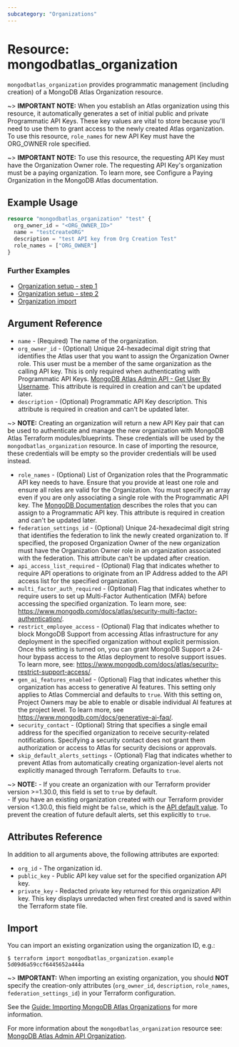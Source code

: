```yaml
---
subcategory: "Organizations"
---
```


# Resource: mongodbatlas_organization

`mongodbatlas_organization` provides programmatic management (including creation) of a MongoDB Atlas Organization resource.

~> **IMPORTANT NOTE:**  When you establish an Atlas organization using this resource, it automatically generates a set of initial public and private Programmatic API Keys. These key values are vital to store because you'll need to use them to grant access to the newly created Atlas organization. To use this resource, `role_names` for new API Key must have the ORG_OWNER role specified.

~> **IMPORTANT NOTE:** To use this resource, the requesting API Key must have the Organization Owner role. The requesting API Key's organization must be a paying organization. To learn more, see Configure a Paying Organization in the MongoDB Atlas documentation.

## Example Usage

```terraform
resource "mongodbatlas_organization" "test" {
  org_owner_id = "<ORG_OWNER_ID>"
  name = "testCreateORG"
  description = "test API key from Org Creation Test"
  role_names = ["ORG_OWNER"]
}
```

### Further Examples
- [Organization setup - step 1](https://github.com/mongodb/terraform-provider-mongodbatlas/tree/master/examples/mongodbatlas_organization/organization-step-1)
- [Organization setup - step 2](https://github.com/mongodb/terraform-provider-mongodbatlas/tree/master/examples/mongodbatlas_organization/organization-step-2)
- [Organization import](https://github.com/mongodb/terraform-provider-mongodbatlas/tree/master/examples/mongodbatlas_organization/organization-import)

## Argument Reference

* `name` - (Required) The name of the organization.
* `org_owner_id` - (Optional) Unique 24-hexadecimal digit string that identifies the Atlas user that you want to assign the Organization Owner role. This user must be a member of the same organization as the calling API key.  This is only required when authenticating with Programmatic API Keys. [MongoDB Atlas Admin API - Get User By Username](https://www.mongodb.com/docs/atlas/reference/api-resources-spec/#tag/MongoDB-Cloud-Users/operation/getUserByUsername). This attribute is required in creation and can't be updated later.
* `description` - (Optional) Programmatic API Key description. This attribute is required in creation and can't be updated later.

~> **NOTE:** Creating an organization will return a new API Key pair that can be used to authenticate and manage the new organization  with MongoDB Atlas Terraform modules/blueprints.  These credentials will be used by the `mongodbatlas_organization` resource. In case of importing the resource, these credentials will be empty so the provider credentials will be used instead.

* `role_names` - (Optional) List of Organization roles that the Programmatic API key needs to have. Ensure that you provide at least one role and ensure all roles are valid for the Organization.  You must specify an array even if you are only associating a single role with the Programmatic API key. The [MongoDB Documentation](https://www.mongodb.com/docs/atlas/reference/user-roles/#organization-roles) describes the roles that you can assign to a Programmatic API key. This attribute is required in creation and can't be updated later.
* `federation_settings_id` - (Optional) Unique 24-hexadecimal digit string that identifies the federation to link the newly created organization to. If specified, the proposed Organization Owner of the new organization must have the Organization Owner role in an organization associated with the federation. This attribute can't be updated after creation.
* `api_access_list_required` - (Optional) Flag that indicates whether to require API operations to originate from an IP Address added to the API access list for the specified organization.
* `multi_factor_auth_required` - (Optional) Flag that indicates whether to require users to set up Multi-Factor Authentication (MFA) before accessing the specified organization. To learn more, see: https://www.mongodb.com/docs/atlas/security-multi-factor-authentication/.
* `restrict_employee_access` - (Optional) Flag that indicates whether to block MongoDB Support from accessing Atlas infrastructure for any deployment in the specified organization without explicit permission. Once this setting is turned on, you can grant MongoDB Support a 24-hour bypass access to the Atlas deployment to resolve support issues. To learn more, see: https://www.mongodb.com/docs/atlas/security-restrict-support-access/.
* `gen_ai_features_enabled` - (Optional) Flag that indicates whether this organization has access to generative AI features. This setting only applies to Atlas Commercial and defaults to `true`. With this setting on, Project Owners may be able to enable or disable individual AI features at the project level. To learn more, see https://www.mongodb.com/docs/generative-ai-faq/.
* `security_contact` - (Optional) String that specifies a single email address for the specified organization to receive security-related notifications. Specifying a security contact does not grant them authorization or access to Atlas for security decisions or approvals.
* `skip_default_alerts_settings` - (Optional) Flag that indicates whether to prevent Atlas from automatically creating organization-level alerts not explicitly managed through Terraform. Defaults to `true`. 

~> **NOTE:** - If you create an organization with our Terraform provider version >=1.30.0, this field is set to `true` by default.<br> - If you have an existing organization created with our Terraform provider version <1.30.0, this field might be `false`, which is the [API default value](https://www.mongodb.com/docs/api/doc/atlas-admin-api-v2/operation/operation-createorganization). To prevent the creation of future default alerts, set this explicitly to `true`.

## Attributes Reference

In addition to all arguments above, the following attributes are exported:

* `org_id` - The organization id.
* `public_key` - Public API key value set for the specified organization API key.
* `private_key` - Redacted private key returned for this organization API key. This key displays unredacted when first created and is saved within the Terraform state file.

## Import

You can import an existing organization using the organization ID, e.g.:

```
$ terraform import mongodbatlas_organization.example 5d09d6a59ccf6445652a444a
```

~> **IMPORTANT:** When importing an existing organization, you should **NOT** specify the creation-only attributes (`org_owner_id`, `description`, `role_names`, `federation_settings_id`) in your Terraform configuration.

See the [Guide: Importing MongoDB Atlas Organizations](../guides/importing-organization) for more information.

For more information about the `mongodbatlas_organization` resource see: [MongoDB Atlas Admin API Organization](https://www.mongodb.com/docs/api/doc/atlas-admin-api-v2/group/endpoint-organizations).
